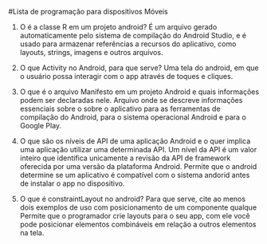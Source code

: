 #Lista de programação para dispositivos Móveis

1) O é a classe R em um projeto android?
É um arquivo gerado automaticamente pelo sistema de compilação do Android Studio, e é usado para armazenar referências a recursos do aplicativo, como layouts, strings, imagens e outros arquivos.


2) O que Activity no Android, para que serve?
Uma tela do android, em que o usuário possa interagir com o app através de toques e cliques.

3) O que é o arquivo Manifesto em um projeto Android e quais informações podem ser declaradas nele.
Arquivo onde se descreve informações essenciais sobre o sobre o aplicativo para as ferramentas de compilação do Android, para o sistema operacional Android e para o Google Play.


4) O que são os níveis de API de uma aplicação Android e o quer implica uma aplicação utilizar uma determinada API.
Um nível da API é um valor inteiro que identifica unicamente a revisão da API de framework oferecida por uma versão da plataforma Android. Permite que o android determine se um aplicativo é compatível com o sistema andorid antes de instalar o app no dispositivo.


5) O que é constraintLayout no android? Para que serve, cite ao menos dois exemplos de uso com posicionamento de um componente qualque
Permite que o programador crie layouts para o seu app, com ele você pode posicionar elementos combináveis em relação a outros elementos na tela.


